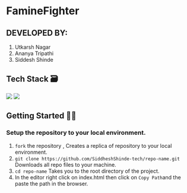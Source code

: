 # FamineFighter

## DEVELOPED BY:

1. Utkarsh Nagar
2. Ananya Tripathi
3. Siddesh Shinde

## Tech Stack 🗃

<img src="https://img.shields.io/badge/-Firebase-yellow?style=flat&logo=Firebase"> <img src="https://img.shields.io/badge/-Javascript-black?style=flat&logo=Javascipt">

## Getting Started 👨‍💻

### Setup the repository to your local environment.

1. `fork` the repository , Creates a replica of repository to your local environment.
2. `git clone https://github.com/SiddheshShinde-tech/repo-name.git` Downloads all repo files to your machine.
3. `cd repo-name` Takes you to the root directory of the project.
4. In the editor right click on index.html then click on `Copy Path`and the paste the path in the browser.

